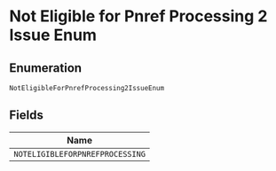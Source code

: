 
# Not Eligible for Pnref Processing 2 Issue Enum

## Enumeration

`NotEligibleForPnrefProcessing2IssueEnum`

## Fields

| Name |
|  --- |
| `NOTELIGIBLEFORPNREFPROCESSING` |

